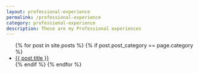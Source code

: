 ```yaml
---
layout: professional-experience
permalink: /professional-experience
category: professional-experience
description: These are my Professional experiences
---
```




<ul>
    {% for post in site.posts %}
        {% if post.post_category == page.category %}
            <li>
            <a href="{{ post.url }}">{{ post.title }}</a>
            </li>
        {% endif %}
    {% endfor %}
</ul>